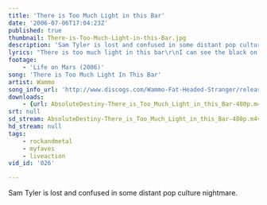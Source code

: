 ```yaml
---
title: 'There is Too Much Light in this Bar'
date: '2006-07-06T17:04:23Z'
published: true
thumbnail: There-is-Too-Much-Light-in-this-Bar.jpg
description: 'Sam Tyler is lost and confused in some distant pop culture nightmare.'
lyrics: "There is too much light in this bar\r\nI can see the black on white of this page beckoning me to scrawl\r\nan old Devo song on the jukebox\r\nold Devo? What a paradox!\r\nA strange, futuristic reminiscence\r\nbut Mongoloid sure takes me back...\r\nThere is too much light in this bar.\r\n\r\nA woman lights a cigarette, pale and dramatic\r\nLipstick thick pout\r\nThe waft of smoke sticks needles in my memory\r\nI used to smoke to be cool, in seventh grade\r\nwhen a girl called Amy wore lace up the-\r\nfront and back hip-hugger bellbottoms and a crocheted halter\r\nMe trying deperately to hide\r\nmy walking-down-the-hall out of control puberty boner\r\nwith a math book\r\nand now a woman walks by with the EXACT SAME OUTFIT ON\r\nlooking so ever so retro thrift-store hip!\r\nThere is too much light in this bar!\r\n\r\nToo much light, too much vibe, too many haircuts, too much leather,\r\ntoo much 'blah blah blah' and drunken shrieks and trendy music\r\npumping through the Great Altar of Mumble\r\na nauseating Generation X-marks-the-G-spot dating ritual\r\nand I wonder if either of them have a rubber on them\r\nGod I hope so\r\nThere is too much light in this bar!\r\n\r\nYou couldn't cut through the attitude with a syringe\r\nand I'm just about to start screaming, at the top of my lungs\r\n\"Hey, let's all wear fake paratrooper boots and grass as far down as we possibly can\"\r\nand see who can be the most smoulderingly pissy\r\nand even though we all share the same epidemic BOREDOM and APATHY\r\nwe still have the GUMPTION to call ourselves\r\nALLLLLLLLTERNATIVE!!!\r\n\r\nWhen suddenly\r\nDicko Suave\r\nGuitar player for The Rockbusters and a serious. hardcore. mother-fucker.\r\nfrom way back.\r\nwalks, no wait\r\nSWAGGERS into the room, like a gunfighter with too many bullets\r\nand as the jukebox pauses between songs\r\nhe screams\r\n\"I'm here to do heroin and FUCK...\r\nand I'm all outta heroin.\"\r\nHe picks the closest, most pretentious person\r\nwho is me, sitting, writing in my sketch book\r\ngrabs me off my barstool and begins to hump\r\nfuriously\r\nat my leg\r\nand now I know for sure there is\r\nWAYYYYYYYY too much light in this bar."
footage:
    - 'Life on Mars (2006)'
song: 'There is Too Much Light In This Bar'
artist: Wammo
song_info_url: 'http://www.discogs.com/Wammo-Fat-Headed-Stranger/release/2451111'
downloads:
    - {url: AbsoluteDestiny-There_is_Too_Much_Light_in_this_Bar-480p.m4v, width: 848, height: 480, mimetype: video/mp4}
srt: null
sd_stream: AbsoluteDestiny-There_is_Too_Much_Light_in_this_Bar-480p.m4v
hd_stream: null
tags:
    - rockandmetal
    - myfaves
    - liveaction
vid_id: '026'

---
```

Sam Tyler is lost and confused in some distant pop culture nightmare.